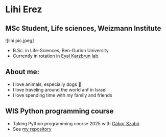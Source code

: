 # Lihi Erez
## MSc Student, Life sciences, Weizmann Institute

![lihi pic.jpeg]

* B.Sc. in Life-Sciences, Ben-Gurion University
* Currently in rotation in [Eyal Karzbrun lab](https://www.karzbrunlab.com/).

## About me:
* I love animals, especially dogs 🐶
* I love traveling around the world anf in Israel
* I love spending time with my family and friends

## WIS Python programming course
* Taking Python programming course 2025 with [Gábor Szabó](https://szabgab.com/)
* See [my repository](https://github.com/Lihierez/Lihierez.github.io)
  
